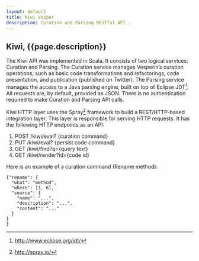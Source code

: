 ```yaml
---
layout: default
title: Kiwi Vesper
description: Curation and Parsing RESTful API .
---
```


## Kiwi, {{page.description}}


The Kiwi API was implemented in Scala. It consists of two logical services: Curation and Parsing. The Curation service manages Vesperin’s curation operations, such as basic code transformations and refactorings, code presentation, and publication (published on Twitter). The Parsing service manages the access to a Java parsing engine, built on top of Eclipse JDT[^1]. All requests are, by default, provided as JSON. There is no authentication required to make Curation and Parsing API calls.

Kiwi HTTP layer uses the Spray[^2] framework to build a REST/HTTP-based integration layer. This layer is responsible for serving HTTP requests. It has the following HTTP endpoints as an API:

1. POST /kiwi/eval? {curation command}  
2. PUT /kiwi/eval? {persist code command}  
3. GET /kiwi/find?q={query text}  
4. GET /kiwi/render?id={code id}

Here is an example of a curation command (Rename method):  
```
{"rename": {
  "what": "method",
  "where": [1, 6],
  "source": {
    "name": "...",
    "description": "...",
    "content": "..."
  }
}
}
```

[^1]: http://www.eclipse.org/jdt/  
[^2]: http://spray.io/  
